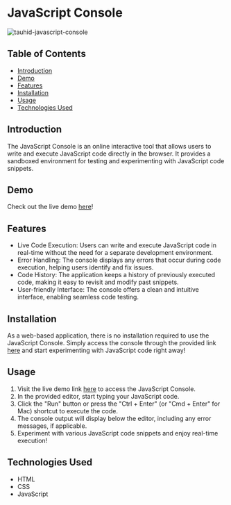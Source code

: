 # JavaScript Console
![tauhid-javascript-console](https://github.com/Tauhid-Patel/javascript-console/assets/43630196/4eee8337-772d-4477-87a4-74ccef878de6)


## Table of Contents
- [Introduction](#introduction)
- [Demo](#demo)
- [Features](#features)
- [Installation](#installation)
- [Usage](#usage)
- [Technologies Used](#technologies-used)

## Introduction
The JavaScript Console is an online interactive tool that allows users to write and execute JavaScript code directly in the browser. It provides a sandboxed environment for testing and experimenting with JavaScript code snippets.

## Demo
Check out the live demo [here](https://frolicking-granita-4851de.netlify.app)!

## Features
- Live Code Execution: Users can write and execute JavaScript code in real-time without the need for a separate development environment.
- Error Handling: The console displays any errors that occur during code execution, helping users identify and fix issues.
- Code History: The application keeps a history of previously executed code, making it easy to revisit and modify past snippets.
- User-friendly Interface: The console offers a clean and intuitive interface, enabling seamless code testing.

## Installation
As a web-based application, there is no installation required to use the JavaScript Console. Simply access the console through the provided link [here](https://frolicking-granita-4851de.netlify.app) and start experimenting with JavaScript code right away!

## Usage
1. Visit the live demo link [here](https://frolicking-granita-4851de.netlify.app) to access the JavaScript Console.
2. In the provided editor, start typing your JavaScript code.
3. Click the "Run" button or press the "Ctrl + Enter" (or "Cmd + Enter" for Mac) shortcut to execute the code.
4. The console output will display below the editor, including any error messages, if applicable.
6. Experiment with various JavaScript code snippets and enjoy real-time execution!

## Technologies Used
- HTML
- CSS
- JavaScript
